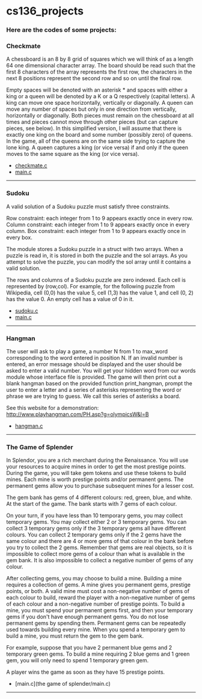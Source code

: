 # cs136_projects
### Here are the codes of some projects:

### Checkmate

A chessboard is an 8 by 8 grid of squares which we will think of as a length 64 one dimensional character array. The board should be read such that the first 8 characters of the array represents the first row, the characters in the next 8 positions represent the second row and so on until the final row.

Empty spaces will be denoted with an asterisk * and spaces with either a king or a queen will be denoted by a K or a Q respectively (capital letters). A king can move one space horizontally, vertically or diagonally. A queen can move any number of spaces but only in one direction from vertically, horizontally or diagonally. Both pieces must remain on the chessboard at all times and pieces cannot move through other pieces (but can capture pieces, see below). In this simplified version, I will assume that there is exactly one king on the board and some number (possibly zero) of queens. In the game, all of the queens are on the same side trying to capture the lone king. A queen captures a king (or vice versa) if and only if the queen moves to the same square as the king (or vice versa).

  * [checkmate.c](checkmate/checkmate.c)
  * [main.c](./checkmate/test-checkmate.c)
  ***
  
### Sudoku
  
A valid solution of a Sudoku puzzle must satisfy three constraints.

Row constraint: each integer from 1 to 9 appears exactly once in every row.
Column constraint: each integer from 1 to 9 appears exactly once in every column.
Box constraint: each integer from 1 to 9 appears exactly once in every box.

The module stores a Sudoku puzzle in a struct with two arrays. When a puzzle is read in, it is stored in both the puzzle and the sol arrays. As you attempt to solve the puzzle, you can modify the sol array until it contains a valid solution.

The rows and columns of a Sudoku puzzle are zero indexed. Each cell is represented by (row,col). For example, for the following puzzle from Wikipedia, cell (0,0) has the value 5, cell (1,3) has the value 1, and cell (0, 2) has the value 0. An empty cell has a value of 0 in it.

  * [sudoku.c](sudoku/sudoku.c)
  * [main.c](./sudoku/play_sudoku.c)
  ***
  
### Hangman
  
The user will ask to play a game, a number N from 1 to max_word corresponding to the word entered in position N. If an invalid number is entered, an error message should be displayed and the user should be asked to enter a valid number. You will get your hidden word from our words module whose interface file is provided. The game will then print out a blank hangman based on the provided function print_hangman, prompt the user to enter a letter and a series of asterisks representing the word or phrase we are trying to guess. We call this series of asterisks a board.

See this website for a demonstration:
http://www.playhangman.com/PH.asp?g=olympicsW&l=B

  * [hangman.c](hangman/hangman.c)
  ***
  
### The Game of Splender

In Splendor, you are a rich merchant during the Renaissance. You will use your resources to acquire mines in order to get the most prestige points. During the game, you will take gem tokens and use these tokens to build mines. Each mine is worth prestige points and/or permanent gems. The permanent gems allow you to purchase subsequent mines for a lesser cost.

The gem bank has gems of 4 different colours: red, green, blue, and white. At the start of the game. The bank starts with 7 gems of each colour.

On your turn, if you have less than 10 temporary gems, you may collect temporary gems. You may collect either 2 or 3 temporary gems. You can collect 3 temporary gems only if the 3 temporary gems all have different colours. You can collect 2 temporary gems only if the 2 gems have the same colour and there are 4 or more gems of that colour in the bank before you try to collect the 2 gems. Remember that gems are real objects, so it is impossible to collect more gems of a colour than what is available in the gem bank. It is also impossible to collect a negative number of gems of any colour.

After collecting gems, you may choose to build a mine. Building a mine requires a collection of gems. A mine gives you permanent gems, prestige points, or both. A valid mine must cost a non-negative number of gems of each colour to build, reward the player with a non-negative number of gems of each colour and a non-negative number of prestige points. To build a mine, you must spend your permanent gems first, and then your temporary gems if you don't have enough permanent gems. You do not lose permanent gems by spending them. Permanent gems can be repeatedly used towards building every mine. When you spend a temporary gem to build a mine, you must return the gem to the gem bank.

For example, suppose that you have 2 permanent blue gems and 2 temporary green gems. To build a mine requiring 2 blue gems and 1 green gem, you will only need to spend 1 temporary green gem.

A player wins the game as soon as they have 15 prestige points.

  * [main.c](the game of splender/main.c)
  ***
  
  
